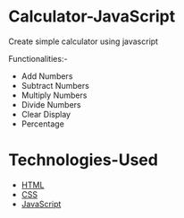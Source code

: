 # Calculator-JavaScript
Create simple calculator using javascript 

Functionalities:-

* Add Numbers
* Subtract Numbers
* Multiply Numbers
* Divide Numbers
* Clear Display
* Percentage

# Technologies-Used
* [HTML](https://www.w3schools.com/html/html_intro.asp)
* [CSS](https://www.w3schools.com/css/css_intro.asp)
* [JavaScript](https://www.w3schools.com/js/js_intro.asp)
